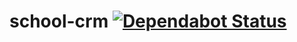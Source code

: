 # school-crm [![Dependabot Status](https://api.dependabot.com/badges/status?host=github&repo=asm0dey/school-crm)](https://dependabot.com)
